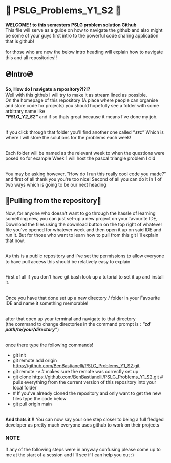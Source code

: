 # 👾 PSLG_Problems_Y1_S2 👾
**WELCOME ! to this semesters PSLG problem solution Github**<br>
This file will serve as a guide on how to navigate the github and also might be some of your guys first intro to the powerful code sharing application that is github!<br>
<br>for those who are new the below intro heading will explain how to navigate this and all repositories!!<br>

## 💿Intro💿
**So, How do I navigate a repository?!?!?**<br>
Well with this github I will try to make it as stream lined as possible. <br>
On the homepage of this repository (A place where people can organise and store code for projects) you should hopefully see a folder with some arbitrary name like <br>
***"PSLG_Y2_S2"*** and if so thats great because it means I've done my job. <br>

<br>If you click through that folder you'll find another one called ***"src"*** Which is where I will store the solutions for the problems each week!<br>

<br> Each folder will be named as the relevant week to when the questions were posed so for example Week 1 will host the pascal triangle problem I did <br>

<br> You may be asking however, "How do I run this really cool code you made?" and first of all thank you you're too nice! Second of all you can do it in 1 of two ways which is going to be our next heading 

## 🛜Pulling from the repository🛜
Now, for anyone who doesn't want to go through the hassle of learning something new, you can just set-up a new project on your favourite IDE, Download the files using the download button on the top right of whatever file you've opened for whatever week and then open it up on said IDE and run it. But for those who want to learn how to pull from this git I'll explain that now. <br>

<br> As this is a public repository and I've set the permissions to allow everyone to have pull access this should be relatively easy to explain <br>

<br> First of all if you don't have git bash look up a tutorial to set it up and install it. <br>

<br> Once you have that done set up a new directory / folder in your Favourite IDE and name it something memorable! <br>

<br> after that open up your terminal and navigate to that directory<br> (the command to change directories in the command prompt is : ***"cd path/to/your/directory"***)<br>

<br> once there type the following commands! <br>
  - git init
  - git remote add origin https://github.com/BenBastianelli/PSLG_Problems_Y1_S2.git
  - git remote -v \# makes sure the remote was correctly set up
  - git clone https://github.com/BenBastianelli/PSLG_Problems_Y1_S2.git  \# pulls everything from the current version of this repository into your local folder
  - \# If you've already cloned the repository and only want to get the new files type the code below
  - git pull origin main

<br> **And thats it !!** You can now say your one step closer to being a full fledged developer as pretty much everyone uses github to work on their projects <br>

### NOTE
If any of the following steps were in anyway confusing please come up to me at the start of a session and I'll see if I can help you out :)
